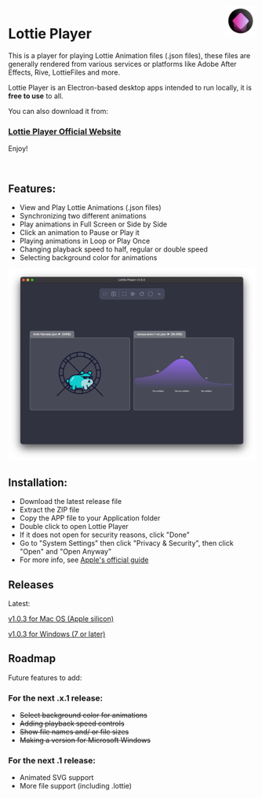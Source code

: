 <br/>
<img src="images/lottieplayer-icon-min.png" alt="Lottie Player App Icon" width="60" align="right" />

# Lottie Player

This is a player for playing Lottie Animation files (.json files), these files are generally rendered from various services or  platforms like Adobe After Effects, Rive, LottieFiles and more.

Lottie Player is an Electron-based desktop apps intended to run locally, it is **free to use** to all.

You can also download it from:
### <a href="https://lottieplayer.com" target="_blank">Lottie Player Official Website</a>

Enjoy!

<br/>

## Features:

 - View and Play Lottie Animations (.json files)
 - Synchronizing two different animations
 - Play animations in Full Screen or Side by Side
 - Click an animation to Pause or Play it
 - Playing animations in Loop or Play Once
 - Changing playback speed to half, regular or double speed
 - Selecting background color for animations

![Lottie Player v1.0.0 Mac OS Screenshot](images/lottie-player_v1.0.3-min.png)

## Installation:

 - Download the latest release file
 - Extract the ZIP file
 - Copy the APP file to your Application folder
 - Double click to open Lottie Player
 - If it does not open for security reasons, click "Done"
 - Go to "System Settings" then click "Privacy & Security", then click "Open" and "Open Anyway"
 - For more info, see [Apple's official guide](https://support.apple.com/en-il/guide/mac-help/mh40616/mac)

## Releases

Latest:

[v1.0.3 for Mac OS (Apple silicon)](https://github.com/Adir-SL/LottiePlayer/releases/download/v1.0.3/LottiePlayer-1.0.3-Apple-Silicon.zip)

[v1.0.3 for Windows (7 or later)](https://github.com/Adir-SL/LottiePlayer/releases/download/v1.0.3/LottiePlayer-1.0.3-WIN-Setup.exe)



## Roadmap

Future features to add:

### For the next .x.1 release:
 - ~~Select background color for animations~~
 - ~~Adding playback speed controls~~
 - ~~Show file names and/ or file sizes~~
 - ~~Making a version for Microsoft Windows~~

 ### For the next .1 release:
 - Animated SVG support
 - More file support (including .lottie)
